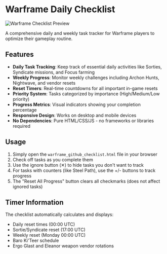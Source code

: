 # Warframe Daily Checklist

![Warframe Checklist Preview](https://via.placeholder.com/800x400.png?text=Warframe+Daily+Checklist+Preview)

A comprehensive daily and weekly task tracker for Warframe players to optimize their gameplay routine.

## Features

- **Daily Task Tracking**: Keep track of essential daily activities like Sorties, Syndicate missions, and Focus farming
- **Weekly Progress**: Monitor weekly challenges including Archon Hunts, Nightwave, and vendor resets
- **Reset Timers**: Real-time countdowns for all important in-game resets
- **Priority System**: Tasks categorized by importance (High/Medium/Low priority)
- **Progress Metrics**: Visual indicators showing your completion percentage
- **Responsive Design**: Works on desktop and mobile devices
- **No Dependencies**: Pure HTML/CSS/JS - no frameworks or libraries required

## Usage

1. Simply open the `warframe_github_checklist.html` file in your browser
2. Check off tasks as you complete them
3. Use the ignore button (✕) to hide tasks you don't want to track
4. For tasks with counters (like Steel Path), use the +/- buttons to track progress
5. The "Reset All Progress" button clears all checkmarks (does not affect ignored tasks)

## Timer Information

The checklist automatically calculates and displays:

- Daily reset times (00:00 UTC)
- Sortie/Syndicate reset (17:00 UTC)
- Weekly reset (Monday 00:00 UTC)
- Baro Ki'Teer schedule
- Ergo Glast and Eleanor weapon vendor rotations
